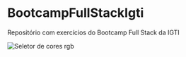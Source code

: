 # BootcampFullStackIgti
Repositório com exercícios do Bootcamp Full Stack da IGTI

![Seletor de cores rgb](https://github.com/a-korell/BootcampFullStackIgti/blob/master/Desafio/RafaelGomid.gif)

